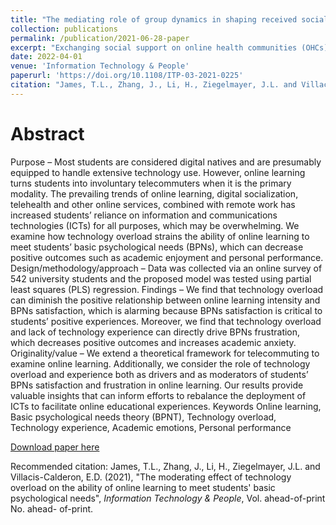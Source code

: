 ```yaml
---
title: "The mediating role of group dynamics in shaping received social support from active and passive use in online health communities"
collection: publications
permalink: /publication/2021-06-28-paper
excerpt: "Exchanging social support on online health communities (OHCs) can be beneficial to people's health, but the OHC characteristics that promote environments in which users feel socially supported are understudied. We develop a model that examines the mediating influence of OHC cohesiveness, altruism, and universality on the relationships between active and passive use and received OHC social support. Our findings indicate that social support can be derived from both active and passive use of the OHC. Although active use can directly stimulate received OHC social support, the relationship between passive use and social support is fully mediated by OHC group dynamics."
date: 2022-04-01
venue: 'Information Technology & People'
paperurl: 'https://doi.org/10.1108/ITP-03-2021-0225'
citation: "James, T.L., Zhang, J., Li, H., Ziegelmayer, J.L. and Villacis-Calderon, E.D. (2021), The moderating effect of technology overload on the ability of online learning to meet students' basic psychological needs, <i> Information Technology & People </i>, Vol. ahead-of-print No. ahead- of-print."
---
```

Abstract
======

Purpose – Most students are considered digital natives and are presumably equipped to handle extensive technology use. However, online learning turns students into involuntary telecommuters when it is the primary modality. The prevailing trends of online learning, digital socialization, telehealth and other online services, combined with remote work has increased students’ reliance on information and communications technologies (ICTs) for all purposes, which may be overwhelming. We examine how technology overload strains the ability of online learning to meet students’ basic psychological needs (BPNs), which can decrease positive outcomes such as academic enjoyment and personal performance.
Design/methodology/approach – Data was collected via an online survey of 542 university students and the proposed model was tested using partial least squares (PLS) regression.
Findings – We find that technology overload can diminish the positive relationship between online learning intensity and BPNs satisfaction, which is alarming because BPNs satisfaction is critical to students’ positive experiences. Moreover, we find that technology overload and lack of technology experience can directly drive BPNs frustration, which decreases positive outcomes and increases academic anxiety.
Originality/value – We extend a theoretical framework for telecommuting to examine online learning. Additionally, we consider the role of technology overload and experience both as drivers and as moderators of students’ BPNs satisfaction and frustration in online learning. Our results provide valuable insights that can inform efforts to rebalance the deployment of ICTs to facilitate online educational experiences.
Keywords Online learning, Basic psychological needs theory (BPNT), Technology overload, Technology experience, Academic emotions, Personal performance

[Download paper here](https://doi.org/10.1108/ITP-03-2021-0225)

Recommended citation: James, T.L., Zhang, J., Li, H., Ziegelmayer, J.L. and Villacis-Calderon, E.D. (2021), "The moderating effect of technology overload on the ability of online learning to meet students' basic psychological needs", <i>Information Technology & People</i>, Vol. ahead-of-print No. ahead- of-print.